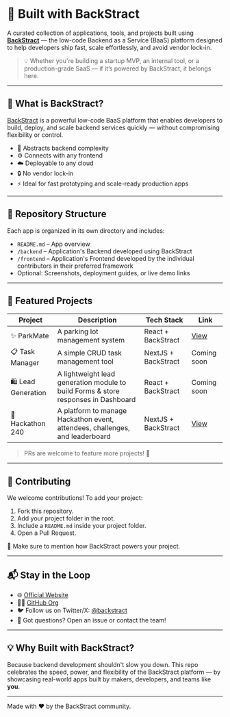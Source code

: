 # 🚀 Built with BackStract

A curated collection of applications, tools, and projects built using **[BackStract](https://backstract.io/)** — the low-code Backend as a Service (BaaS) platform designed to help developers ship fast, scale effortlessly, and avoid vendor lock-in.

> 💡 Whether you're building a startup MVP, an internal tool, or a production-grade SaaS — if it’s powered by BackStract, it belongs here.

---

## 🌟 What is BackStract?

[BackStract](https://backstract.io/) is a powerful low-code BaaS platform that enables developers to build, deploy, and scale backend services quickly — without compromising flexibility or control.

- 🚧 Abstracts backend complexity  
- ⚙️ Connects with any frontend  
- ☁️ Deployable to any cloud  
- 🔒 No vendor lock-in  
- ⚡ Ideal for fast prototyping and scale-ready production apps

---

## 📂 Repository Structure

Each app is organized in its own directory and includes:

- `README.md` – App overview
- `/backend` – Application's Backend developed using BackStract
- `/frontend` – Application's Frontend developed by the individual contributors in their preferred framework
- Optional: Screenshots, deployment guides, or live demo links

---

## 📌 Featured Projects

| Project | Description | Tech Stack          | Link |
|--------|-------------|---------------------|------|
| ✨ ParkMate | A parking lot management system | React + BackStract | [View](https://parking-lot-gamma.vercel.app/) |
| 📋 Task Manager | A simple CRUD task management tool | NextJS + BackStract    | Coming soon |
| 🛍️ Lead Generation | A lightweight lead generation module to build Forms & store responses in Dashboard | React + BackStract | Coming soon |
| 🎉 Hackathon 240  | A platform to manage Hackathon event, attendees, challenges, and leaderboard | NextJS + BackStract | [View](https://hackathon.backstract.io/) |

> PRs are welcome to feature more projects! 🚀

---

## 🤝 Contributing

We welcome contributions! To add your project:

1. Fork this repository.
2. Add your project folder in the root.
3. Include a `README.md` inside your project folder.
4. Open a Pull Request.

📌 Make sure to mention how BackStract powers your project.

---

## 📬 Stay in the Loop

- 🌐 [Official Website](https://backstract.io)
- 🧑‍💻 [GitHub Org](https://github.com/ns-p69)
- 🐦 Follow us on Twitter/X: [@backstract](https://twitter.com/backstract)
- 📢 Got questions? Open an issue or contact the team!

---

## 💡 Why Built with BackStract?

Because backend development shouldn't slow you down. This repo celebrates the speed, power, and flexibility of the BackStract platform — by showcasing real-world apps built by makers, developers, and teams like **you**.

---

Made with ❤️ by the BackStract community.
